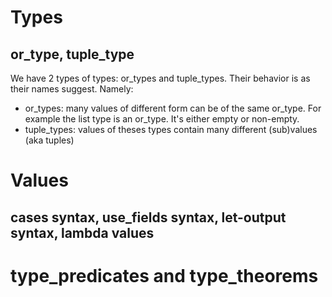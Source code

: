 # Types
## or\_type, tuple\_type
We have 2 types of types: or\_types and tuple\_types. Their behavior is
as their names suggest. Namely: 
- or\_types: many values of different form can be of the same or\_type. For example
the list type is an or\_type. It's either empty or non-empty.
- tuple\_types: values of theses types contain many different (sub)values
(aka tuples)
# Values
## cases syntax, use\_fields syntax, let-output syntax, lambda values
# type\_predicates and type\_theorems
